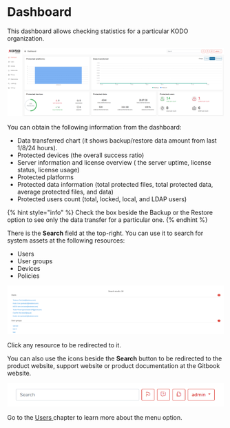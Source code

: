 # Dashboard

This dashboard allows checking statistics for a particular KODO organization.

![](../../.gitbook/assets/image%20%2845%29.png)

You can obtain the following information from the dashboard: 

* Data transferred chart \(it shows backup/restore data amount from last 1/8/24 hours\).
* Protected devices \(the overall success ratio\)
* Server information and license overview \( the server uptime, license status, license usage\)
* Protected platforms 
* Protected data information \(total protected files, total protected data, average protected files, and data\)
* Protected users count \(total, locked, local, and LDAP users\)

{% hint style="info" %}
Check the box beside the Backup or the Restore option to see only the data transfer for a particular one.
{% endhint %}

There is the **Search** field at the top-right. You can use it to search for system assets at the following resources:

* Users
* User groups
* Devices
* Policies

![](../../.gitbook/assets/image%20%2851%29.png)

Click any resource to be redirected to it.

You can also use the icons beside the **Search** button to be redirected to the product website, support website or product documentation at the Gitbook website.

![](../../.gitbook/assets/image%20%2852%29.png)

Go to the [Users ](users.md)chapter to learn more about the menu option.

